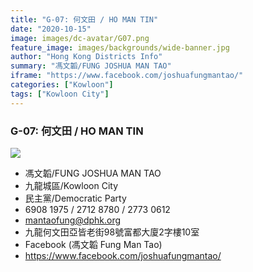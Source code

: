 ```yaml
---
title: "G-07: 何文田 / HO MAN TIN"
date: "2020-10-15"
image: images/dc-avatar/G07.png
feature_image: images/backgrounds/wide-banner.jpg
author: "Hong Kong Districts Info"
summary: "馮文韜/FUNG JOSHUA MAN TAO"
iframe: "https://www.facebook.com/joshuafungmantao/"
categories: ["Kowloon"]
tags: ["Kowloon City"]
---
```


### G-07: 何文田 / HO MAN TIN  
![](/images/dc-avatar/G07.png)  

 - 馮文韜/FUNG JOSHUA MAN TAO  
 - 九龍城區/Kowloon City  
 - 民主黨/Democratic Party  
 - 6908 1975 / 2712 8780 / 2773 0612  
 - mantaofung@dphk.org  
 - 九龍何文田亞皆老街98號富都大廈2字樓10室  
 - Facebook (馮文韜 Fung Man Tao)  
 - https://www.facebook.com/joshuafungmantao/

